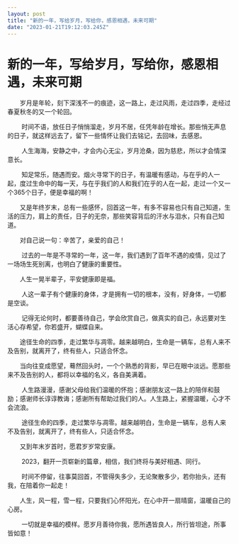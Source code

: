 ```yaml
---
layout: post
title: "新的一年，写给岁月，写给你，感恩相遇，未来可期"
date: "2023-01-21T19:12:03.245Z"
---
```

新的一年，写给岁月，写给你，感恩相遇，未来可期
=======================

　　岁月是年轮，刻下深浅不一的痕迹，这一路上，走过风雨，走过四季，走经过春夏秋冬的又一个轮回。

　　 时间不语，放任日子悄悄溜走，岁月不居，任凭年龄在增长。那些悄无声息的日子，就这样远去了，留下一些情怀让我们去铭记，去回味，去感恩。

　　 人生海海，安静之中，才会内心无尘，岁月沧桑，因为慈悲，所以才会情深意长。

　　 知足常乐，随遇而安。烟火寻常下的日子，有温暖有感动，与在乎的人一起，度过生命中的每一天，与在乎我们的人和我们在乎的人在一起，走过一个又一个365个日子，便是幸福的啊！

　　又是年终岁末，总有一些感怀，回首这一年，有多不容易也只有自己知道，生活的压力，肩上的责任，日子的无奈，那些笑容背后的汗水与泪水，只有自己知道。

　　对自己说一句：辛苦了，亲爱的自己！

　　 过去的一年是不寻常的一年，这一年，我们遇到了百年不遇的疫情，见过了一场场生死别离，也明白了健康的重要性。

　　人生一晃半辈子，平安健康即是福。

　　 人这一辈子有个健康的身体，才是拥有一切的根本，没有，好身体，一切都是空谈。

　　 记得无论何时，都要善待自己，学会欣赏自己，做真实的自己，永远要对生活心存希望，你若盛开，蝴蝶自来。

　　途径生命的四季，走过繁华与凋零。越来越明白，生命是一辆车，总有人来不及告别，就离开了，终有些人，只适合怀念。

　　当向往变成愿望，蓦然回头时，一个个熟悉的背影，早已在眼中淡远。愿那些来不及告别的人，都将以幸福的名义，各自美满着。

　　 人生路漫漫，感谢父母给我们温暖的怀抱；感谢朋友这一路上的陪伴和鼓励；感谢师长谆谆教诲；感谢所有帮助过我们的人。人生路上，紧握温暖，心才不会流浪。

　　 途径生命的四季，走过繁华与凋零。越来越明白，生命是一辆车，总有人来不及告别，就离开了，终有些人，只适合怀念。

　　又到年末岁首时，愿君岁岁常安康。

　　 2023，翻开一页崭新的篇章，相信，我们终将与美好相遇、同行。

　　 时间不停留，往事莫回首，不管得失多少，无论聚散多少，若你抬头，还有我，在陪着你一起走！

　　人生，风一程，雪一程，只要我们心怀阳光，在心中开一扇晴窗，温暖自己的心房。

　　 一切就是幸福的模样。愿岁月善待你我，愿所遇皆良人，所行皆坦途，所事皆如意！